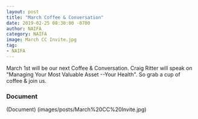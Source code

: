 ```yaml
---
layout: post
title: "March Coffee & Conversation"
date: 2019-02-25 08:30:00 -0700
author: NAIFA
category: NAIFA
image: March CC Invite.jpg
tag:
- NAIFA
---
```


March 1st will be our next Coffee & Conversation.  Craig Ritter will speak on "Managing Your Most Valuable Asset --Your Health".  So grab a cup of coffee & join us.
### Document
(Document) (images/posts/March%20CC%20Invite.jpg)
